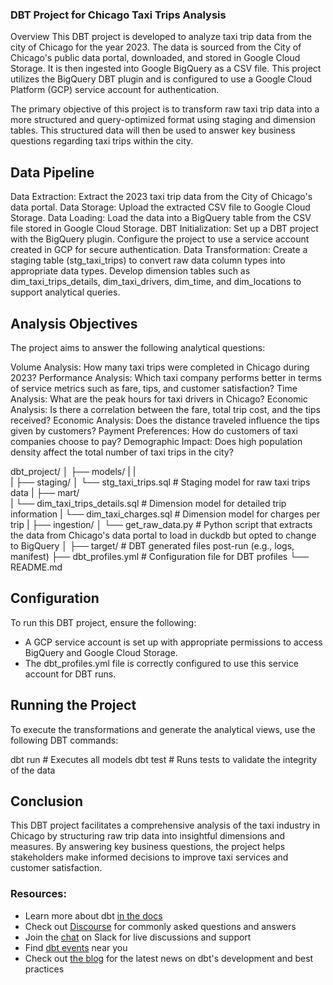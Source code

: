 ### DBT Project for Chicago Taxi Trips Analysis

Overview
This DBT project is developed to analyze taxi trip data from the city of Chicago for the year 2023. The data is sourced from the City of Chicago's public data portal, downloaded, and stored in Google Cloud Storage. It is then ingested into Google BigQuery as a CSV file. This project utilizes the BigQuery DBT plugin and is configured to use a Google Cloud Platform (GCP) service account for authentication.

The primary objective of this project is to transform raw taxi trip data into a more structured and query-optimized format using staging and dimension tables. This structured data will then be used to answer key business questions regarding taxi trips within the city.


## Data Pipeline
Data Extraction: Extract the 2023 taxi trip data from the City of Chicago's data portal.
Data Storage: Upload the extracted CSV file to Google Cloud Storage.
Data Loading: Load the data into a BigQuery table from the CSV file stored in Google Cloud Storage.
DBT Initialization: Set up a DBT project with the BigQuery plugin. Configure the project to use a service account created in GCP for secure authentication.
Data Transformation:
Create a staging table (stg_taxi_trips) to convert raw data column types into appropriate data types.
Develop dimension tables such as dim_taxi_trips_details, dim_taxi_drivers, dim_time, and dim_locations to support analytical queries.

## Analysis Objectives

The project aims to answer the following analytical questions:

Volume Analysis: How many taxi trips were completed in Chicago during 2023?
Performance Analysis: Which taxi company performs better in terms of service metrics such as fare, tips, and customer satisfaction?
Time Analysis: What are the peak hours for taxi drivers in Chicago?
Economic Analysis: Is there a correlation between the fare, total trip cost, and the tips received?
Economic Analysis: Does the distance traveled influence the tips given by customers?
Payment Preferences: How do customers of taxi companies choose to pay?
Demographic Impact: Does high population density affect the total number of taxi trips in the city?

dbt_project/
│
├── models/
|   |   
|   ├── staging/
│       └── stg_taxi_trips.sql          # Staging model for raw taxi trips data
|   ├── mart/     
|       └── dim_taxi_trips_details.sql # Dimension model for detailed trip information
|        └── dim_taxi_charges.sql       # Dimension model for charges per trip 
| 
├── ingestion/
│   └── get_raw_data.py                 # Python script that extracts the data from Chicago's data portal to load in duckdb but opted to change to BigQuery
│
├── target/                            # DBT generated files post-run (e.g., logs, manifest)
├── dbt_profiles.yml                   # Configuration file for DBT profiles
└── README.md


## Configuration
To run this DBT project, ensure the following:

- A GCP service account is set up with appropriate permissions to access BigQuery and Google Cloud Storage.
- The dbt_profiles.yml file is correctly configured to use this service account for DBT runs.

## Running the Project
To execute the transformations and generate the analytical views, use the following DBT commands:

dbt run    # Executes all models
dbt test   # Runs tests to validate the integrity of the data

## Conclusion
This DBT project facilitates a comprehensive analysis of the taxi industry in Chicago by structuring raw trip data into insightful dimensions and measures. By answering key business questions, the project helps stakeholders make informed decisions to improve taxi services and customer satisfaction.

### Resources:
- Learn more about dbt [in the docs](https://docs.getdbt.com/docs/introduction)
- Check out [Discourse](https://discourse.getdbt.com/) for commonly asked questions and answers
- Join the [chat](https://community.getdbt.com/) on Slack for live discussions and support
- Find [dbt events](https://events.getdbt.com) near you
- Check out [the blog](https://blog.getdbt.com/) for the latest news on dbt's development and best practices
